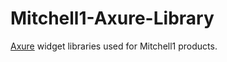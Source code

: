 Mitchell1-Axure-Library
=======================

<a href="http://www.axure.com/">Axure</a> widget libraries used for Mitchell1 products.
